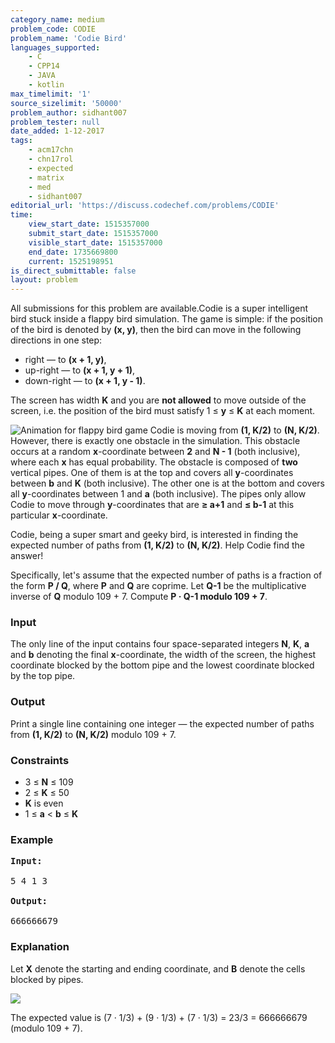 ```yaml
---
category_name: medium
problem_code: CODIE
problem_name: 'Codie Bird'
languages_supported:
    - C
    - CPP14
    - JAVA
    - kotlin
max_timelimit: '1'
source_sizelimit: '50000'
problem_author: sidhant007
problem_tester: null
date_added: 1-12-2017
tags:
    - acm17chn
    - chn17rol
    - expected
    - matrix
    - med
    - sidhant007
editorial_url: 'https://discuss.codechef.com/problems/CODIE'
time:
    view_start_date: 1515357000
    submit_start_date: 1515357000
    visible_start_date: 1515357000
    end_date: 1735669800
    current: 1525198951
is_direct_submittable: false
layout: problem
---
```

All submissions for this problem are available.Codie is a super intelligent bird stuck inside a flappy bird simulation. The game is simple: if the position of the bird is denoted by **(x, y)**, then the bird can move in the following directions in one step:

- right — to **(x + 1, y)**,
- up-right — to **(x + 1, y + 1)**,
- down-right — to **(x + 1, y - 1)**.

The screen has width **K** and you are **not allowed** to move outside of the screen, i.e. the position of the bird must satisfy 1 ≤ **y** ≤ **K** at each moment.

![Animation for flappy bird game](https://discuss.codechef.com/upfiles/giphy.gif)
Codie is moving from **(1, K/2)** to **(N, K/2)**. However, there is exactly one obstacle in the simulation. This obstacle occurs at a random **x**-coordinate between **2** and **N - 1** (both inclusive), where each **x** has equal probability. The obstacle is composed of **two** vertical pipes. One of them is at the top and covers all **y**-coordinates between **b** and **K** (both inclusive). The other one is at the bottom and covers all **y**-coordinates between 1 and **a** (both inclusive). The pipes only allow Codie to move through **y**-coordinates that are **≥ a+1** and **≤ b-1** at this particular **x**-coordinate.

Codie, being a super smart and geeky bird, is interested in finding the expected number of paths from **(1, K/2)** to **(N, K/2)**. Help Codie find the answer!

Specifically, let's assume that the expected number of paths is a fraction of the form **P / Q**, where **P** and **Q** are coprime. Let **Q-1** be the multiplicative inverse of **Q** modulo 109 + 7. Compute **P · Q-1 modulo 109 + 7**.

### Input

The only line of the input contains four space-separated integers **N**, **K**, **a** and **b** denoting the final **x**-coordinate, the width of the screen, the highest coordinate blocked by the bottom pipe and the lowest coordinate blocked by the top pipe.

### Output

Print a single line containing one integer — the expected number of paths from **(1, K/2)** to **(N, K/2)** modulo 109 + 7.

### Constraints

- 3 ≤ **N** ≤ 109
- 2 ≤ **K** ≤ 50
- **K** is even
- 1 ≤ **a** < **b** ≤ **K**

### Example

<pre><b>Input:</b>

5 4 1 3

<b>Output:</b>

666666679
</pre>
### Explanation

Let **X** denote the starting and ending coordinate, and **B** denote the cells blocked by pipes.

![](https://discuss.codechef.com/upfiles/codie_explain_RFTTQft.png)

The expected value is (7 · 1/3) + (9 · 1/3) + (7 · 1/3) = 23/3 = 666666679 (modulo 109 + 7).
